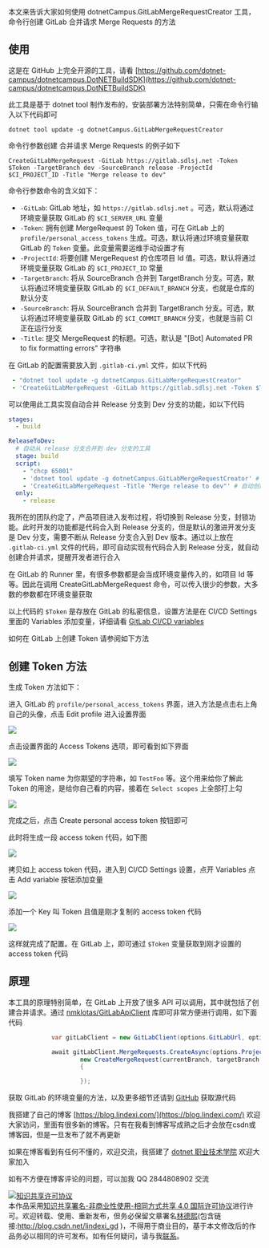 
本文来告诉大家如何使用 dotnetCampus.GitLabMergeRequestCreator 工具，命令行创建 GitLab 合并请求 Merge Requests 的方法

<!--more-->


<!-- CreateTime:2021/11/29 8:52:59 -->

<!-- 发布 -->

## 使用

这是在 GitHub 上完全开源的工具，请看 [https://github.com/dotnet-campus/dotnetcampus.DotNETBuildSDK](https://github.com/dotnet-campus/dotnetcampus.DotNETBuildSDK)

此工具是基于 dotnet tool 制作发布的，安装部署方法特别简单，只需在命令行输入以下代码即可

```
dotnet tool update -g dotnetCampus.GitLabMergeRequestCreator
```

命令行参数创建 合并请求 Merge Requests 的例子如下

```
CreateGitLabMergeRequest -GitLab https://gitlab.sdlsj.net -Token $Token -TargetBranch dev -SourceBranch release -ProjectId $CI_PROJECT_ID -Title "Merge release to dev"
```

命令行参数命令的含义如下：

- `-GitLab`: GitLab 地址，如 `https://gitlab.sdlsj.net` 。可选，默认将通过环境变量获取 GitLab 的 `$CI_SERVER_URL` 变量
- `-Token`: 拥有创建 MergeRequest 的 Token 值，可在 GitLab 上的 `profile/personal_access_tokens` 生成。可选，默认将通过环境变量获取 GitLab 的 `Token` 变量。此变量需要运维手动设置才有
- `-ProjectId`: 将要创建 MergeRequest 的仓库项目 Id 值。可选，默认将通过环境变量获取 GitLab 的 `$CI_PROJECT_ID` 常量
- `-TargetBranch`: 将从 SourceBranch 合并到 TargetBranch 分支。可选，默认将通过环境变量获取 GitLab 的 `$CI_DEFAULT_BRANCH` 分支，也就是仓库的默认分支
- `-SourceBranch`: 将从 SourceBranch 合并到 TargetBranch 分支。可选，默认将通过环境变量获取 GitLab 的 `$CI_COMMIT_BRANCH` 分支，也就是当前 CI 正在运行分支
- `-Title`: 提交 MergeRequest 的标题。可选，默认是 "[Bot] Automated PR to fix formatting errors" 字符串

在 GitLab 的配置需要放入到 `.gitlab-ci.yml` 文件，如以下代码

```yml
 - "dotnet tool update -g dotnetCampus.GitLabMergeRequestCreator"
 - 'CreateGitLabMergeRequest -GitLab https://gitlab.sdlsj.net -Token $Token -TargetBranch dev -SourceBranch release -ProjectId $CI_PROJECT_ID -Title "Merge release to dev"'
```

可以使用此工具实现自动合并 Release 分支到 Dev 分支的功能，如以下代码

```yml
stages:
  - build

ReleaseToDev:
  # 自动从 release 分支合并到 dev 分支的工具
  stage: build
  script:
    - "chcp 65001"
    - 'dotnet tool update -g dotnetCampus.GitLabMergeRequestCreator' # 安装或更新工具
    - 'CreateGitLabMergeRequest -Title "Merge release to dev"' # 自动创建合并 Release 分支到 Dev 分支
  only:
    - release
```

我所在的团队约定了，产品项目进入发布过程，将切换到 Release 分支，封锁功能。此时开发的功能都是代码合入到 Release 分支的，但是默认的激进开发分支是 Dev 分支，需要不断从 Release 分支合入到 Dev 版本。通过以上放在 `.gitlab-ci.yml` 文件的代码，即可自动实现有代码合入到 Release 分支，就自动创建合并请求，提醒开发者进行合入

在 GitLab 的 Runner 里，有很多参数都是会当成环境变量传入的，如项目 Id 等等。因此在调用 CreateGitLabMergeRequest 命令，可以传入很少的参数，大多数的参数都在环境变量获取

以上代码的 `$Token` 是存放在 GitLab 的私密信息，设置方法是在 CI/CD Settings 里面的 Variables 添加变量，详细请看 [GitLab CI/CD variables](https://docs.gitlab.com/ee/ci/variables/ )

如何在 GitLab 上创建 Token 请参阅如下方法

## 创建 Token 方法

生成 Token 方法如下：

进入 GitLab 的 `profile/personal_access_tokens` 界面，进入方法是点击右上角自己的头像，点击 Edit profile 进入设置界面

<!-- ![](image/dotnet tool 创建 GitLab 合并请求 Merge Requests 工具/dotnet tool 创建 GitLab 合并请求 Merge Requests 工具1.png) -->

![](http://cdn.lindexi.site/lindexi%2F202111301957157005.jpg)

点击设置界面的 Access Tokens 选项，即可看到如下界面

<!-- ![](image/dotnet tool 创建 GitLab 合并请求 Merge Requests 工具/dotnet tool 创建 GitLab 合并请求 Merge Requests 工具0.png) -->

![](http://cdn.lindexi.site/lindexi%2F202111301956303214.jpg)

填写 Token name 为你期望的字符串，如 `TestFoo` 等。这个用来给你了解此 Token 的用途，是给你自己看的内容，接着在 `Select scopes` 上全部打上勾

<!-- ![](image/dotnet tool 创建 GitLab 合并请求 Merge Requests 工具/dotnet tool 创建 GitLab 合并请求 Merge Requests 工具2.png) -->

![](http://cdn.lindexi.site/lindexi%2F2021113020041198.jpg)

完成之后，点击 Create personal access token 按钮即可

此时将生成一段 access token 代码，如下图

<!-- ![](image/dotnet tool 创建 GitLab 合并请求 Merge Requests 工具/dotnet tool 创建 GitLab 合并请求 Merge Requests 工具3.png) -->

![](http://cdn.lindexi.site/lindexi%2F2021113020193779.jpg)

拷贝如上 access token 代码，进入到 CI/CD Settings 设置，点开 Variables 点击 Add variable 按钮添加变量

<!-- ![](image/dotnet tool 创建 GitLab 合并请求 Merge Requests 工具/dotnet tool 创建 GitLab 合并请求 Merge Requests 工具5.png) -->

![](http://cdn.lindexi.site/lindexi%2F202111302010107347.jpg)

添加一个 Key 叫 Token 且值是刚才复制的 access token 代码

<!-- ![](image/dotnet tool 创建 GitLab 合并请求 Merge Requests 工具/dotnet tool 创建 GitLab 合并请求 Merge Requests 工具6.png) -->

![](http://cdn.lindexi.site/lindexi%2F202111302011426983.jpg)

这样就完成了配置。在 GitLab 上，即可通过 `$Token` 变量获取到刚才设置的 access token 代码

## 原理

本工具的原理特别简单，在 GitLab 上开放了很多 API 可以调用，其中就包括了创建合并请求。通过 [nmklotas/GitLabApiClient](https://github.com/nmklotas/GitLabApiClient ) 库即可非常方便进行调用，如下面代码

```csharp
            var gitLabClient = new GitLabClient(options.GitLabUrl, options.GitLabToken);

            await gitLabClient.MergeRequests.CreateAsync(options.ProjectId,
                    new CreateMergeRequest(currentBranch, targetBranch, title)
                    {

                    });
```

获取 GitLab 的环境变量的方法，以及更多细节还请到 [GitHub](https://github.com/dotnet-campus/dotnetcampus.DotNETBuildSDK) 获取源代码



我搭建了自己的博客 [https://blog.lindexi.com/](https://blog.lindexi.com/) 欢迎大家访问，里面有很多新的博客。只有在我看到博客写成熟之后才会放在csdn或博客园，但是一旦发布了就不再更新

如果在博客看到有任何不懂的，欢迎交流，我搭建了 [dotnet 职业技术学院](https://t.me/dotnet_campus) 欢迎大家加入

如有不方便在博客评论的问题，可以加我 QQ 2844808902 交流

<a rel="license" href="http://creativecommons.org/licenses/by-nc-sa/4.0/"><img alt="知识共享许可协议" style="border-width:0" src="https://licensebuttons.net/l/by-nc-sa/4.0/88x31.png" /></a><br />本作品采用<a rel="license" href="http://creativecommons.org/licenses/by-nc-sa/4.0/">知识共享署名-非商业性使用-相同方式共享 4.0 国际许可协议</a>进行许可。欢迎转载、使用、重新发布，但务必保留文章署名[林德熙](http://blog.csdn.net/lindexi_gd)(包含链接:http://blog.csdn.net/lindexi_gd )，不得用于商业目的，基于本文修改后的作品务必以相同的许可发布。如有任何疑问，请与我[联系](mailto:lindexi_gd@163.com)。